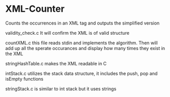 # XML-Counter
Counts the occurrences in an XML tag and outputs the simplified version

validity_check.c It will confirm the XML is of valid structure

countXML.c this file reads stdin and implements the algorithm.
Then will add up all the sperate occurances and display  how many times they exist in the XML

stringHashTable.c makes the XML readable in C

intStack.c utilizes the stack data structure, it includes the push, pop and isEmpty functions

stringStack.c is similar to int stack but it uses strings 



